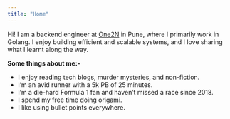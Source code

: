 ```yaml
---
title: "Home"
---
```


Hi! I am a backend engineer at [One2N](https://one2n.io/) in Pune, where I primarily work in Golang. I enjoy building efficient and scalable systems, and I love sharing what I learnt along the way.

**Some things about me:-**
- I enjoy reading tech blogs, murder mysteries, and non-fiction.
- I’m an avid runner with a 5k PB of 25 minutes.
- I’m a die-hard Formula 1 fan and haven’t missed a race since 2018.
- I spend my free time doing origami.
- I like using bullet points everywhere.
